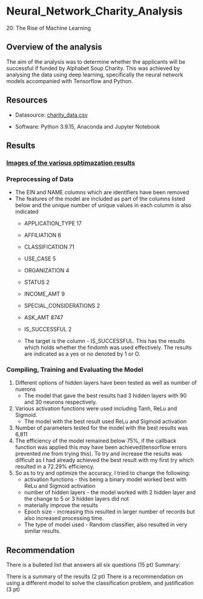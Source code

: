 # Neural_Network_Charity_Analysis
20: The Rise of Machine Learning

## Overview of the analysis

The aim of the analysis was to determine whether the applicants will be successful if funded by Alphabet Soup Charity. This was achieved by analysing the data using deep learning, specifically the neural network models accompanied with Tensorflow and Python.

## Resources 

  - Datasource: [charity_data.csv](https://raw.githubusercontent.com/fareenamughal/Neural_Network_Charity_Analysis/main/Starter_Code/charity_data.csv)
  
  - Software: Python 3.9.15, Anaconda and Jupyter Notebook

## Results

### [Images of the various optimazation results](https://github.com/fareenamughal/Neural_Network_Charity_Analysis/tree/main/Resources)

### Preprocessing of Data
- The EIN and NAME columns which are identifiers have been removed
- The features of the model are included as part of the columns listed below and the unique number of unique values in   each columm is also indicated
    - APPLICATION_TYPE            17
    - AFFILIATION                  6
    - CLASSIFICATION              71
    - USE_CASE                     5
    - ORGANIZATION                 4
    - STATUS                       2
    - INCOME_AMT                   9
    - SPECIAL_CONSIDERATIONS       2
    - ASK_AMT                   8747
    - IS_SUCCESSFUL               2
  
  - The target is the column - IS_SUCCESSFUL. This has the results which holds whether the findomh was used effectively. The results are indicated as a yes or no denoted by 1 or O.

### Compiling, Training and Evaluating the Model
1. Different options of hidden layers have been tested as well as number of nuerons
    - The model that gave the best results had 3 hidden layers with 90 and 30 neurons respectively.
2. Various activation functions were used including Tanh, ReLu and Sigmoid. 
    - The model with the best result used ReLu and Sigmoid activation 
3. Number of parameters tested for the model with the best results was 6,811
4. The efficiency of the model remained below 75%, if the callback function was applied this may have been achieved(tensorflow errors prevented me from trying this). To try and increase the results was difficult as I had already achieved the best result with my first try which resulted in a 72.29% efficiency.
5. So as to try and optimize the accuracy, I tried to change the following:
    - activation functions - this being a binary model worked best with ReLu and Sigmoid activation
    - number of hidden layers - the model worked with 2 hidden layer and the change to 5 or 3 hidden layers did not     
    - materially improve the results 
    - Epoch size - increasing this resulted in larger number of records but also increased processing time. 
    - The type of model used - Random classifier, also resulted in very similar results.  

## Recommendation



There is a bulleted list that answers all six questions (15 pt)
Summary:

There is a summary of the results (2 pt)
There is a recommendation on using a different model to solve the classification problem, and justification (3 pt)

